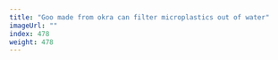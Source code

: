 ```yaml
---
title: "Goo made from okra can filter microplastics out of water"
imageUrl: ""
index: 478
weight: 478
---
```

